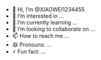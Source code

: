 - 👋 Hi, I’m @XIAOWEI1234455
- 👀 I’m interested in ...
- 🌱 I’m currently learning ...
- 💞️ I’m looking to collaborate on ...
- 📫 How to reach me ...
- 😄 Pronouns: ...
- ⚡ Fun fact: ...

<!---
XIAOWEI1234455/XIAOWEI1234455 is a ✨ special ✨ repository because its `README.md` (this file) appears on your GitHub profile.
You can click the Preview link to take a look at your changes.
--->
